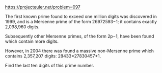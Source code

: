 https://projecteuler.net/problem=097

The first known prime found to exceed one million digits was discovered in 1999, and is a Mersenne prime of the form 26972593−1; it contains exactly 2,098,960 digits. 

Subsequently other Mersenne primes, of the form 2p−1, have been found which contain more digits.

However, in 2004 there was found a massive non-Mersenne prime which contains 2,357,207 digits: 28433×27830457+1.

Find the last ten digits of this prime number.
